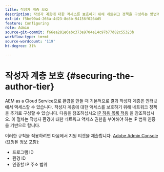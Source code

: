 ```yaml
---
title: 작성자 계층 보호
description: 작성자 계층에 대한 액세스를 보호하기 위해 네트워크 정책을 구성하는 방법에 대해 알아봅니다.
exl-id: f5be90a4-266a-4d23-8e8b-94156f0264d5
feature: Configuring
role: Admin
source-git-commit: f66ea281e6abc373e9704e14c97b77d82c55323b
workflow-type: tm+mt
source-wordcount: '119'
ht-degree: 31%

---
```


# 작성자 계층 보호 {#securing-the-author-tier}

AEM as a Cloud Service으로 환경을 만들 때 기본적으로 결과 작성자 계층은 인터넷에서 액세스할 수 있습니다. 작성자 계층에 대한 액세스를 보호하기 위해 네트워크 정책을 추가로 구성할 수 있습니다. 다음을 참조하십시오 [IP 허용 목록 적용](https://experienceleague.adobe.com/docs/experience-manager-cloud-service/content/implementing/using-cloud-manager/ip-allow-lists/apply-allow-list.html) 을 참조하십시오. 이 절차는 작성자 환경에 대한 네트워크 액세스 권한을 부여해야 하는 IP 범위 인증을 기반으로 합니다.

이러한 규칙을 적용하려면 다음에서 지원 티켓을 제출합니다. [Adobe Admin Console](https://adminconsole.adobe.com/) (요청된 정보 포함):

* 프로그램 ID
* 환경 ID
* 인증할 IP 주소 범위

